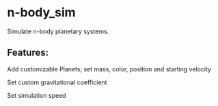 # n-body_sim

Simulate n-body planetary systems.

Features:
--------------
Add customizable Planets; set mass, color, position and starting velocity

Set custom gravitational coefficient

Set simulation speed
